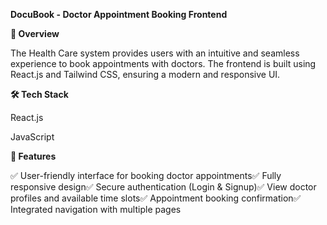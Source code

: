 **DocuBook - Doctor Appointment Booking Frontend**

**🚀 Overview**

The Health Care system provides users with an intuitive and seamless experience to book appointments with doctors. The frontend is built using React.js and Tailwind CSS, ensuring a modern and responsive UI.

**🛠️ Tech Stack**

React.js

JavaScript

**🎯 Features**

✅ User-friendly interface for booking doctor appointments✅ Fully responsive design✅ Secure authentication (Login & Signup)✅ View doctor profiles and available time slots✅ Appointment booking confirmation✅ Integrated navigation with multiple pages

